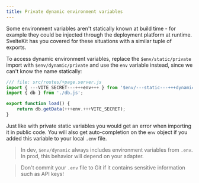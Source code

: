 ```yaml
---
title: Private dynamic environment variables
---
```


Some environment variables aren't statically known at build time - for example they could be injected through the deployment platform at runtime. SvelteKit has you covered for these situations with a similar tuple of exports.

To access dynamic environment variables, replace the `$env/static/private` import with `$env/dynamic/private` and use the `env` variable instead, since we can't know the name statically:

```js
/// file: src/routes/+page.server.js
import { ---VITE_SECRET---+++env+++ } from '$env/---static---+++dynamic+++/private';
import { db } from './db.js';

export function load() {
    return db.getData(+++env.+++VITE_SECRET);
}
```

Just like with private static variables you would get an error when importing it in public code. You will also get auto-completion on the `env` object if you added this variable to your local `.env` file.

> In dev, `$env/dynamic` always includes environment variables from `.env`. In prod, this behavior will depend on your adapter.

> Don't commit your `.env` file to Git if it contains sensitive information such as API keys!
